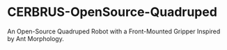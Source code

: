 # CERBRUS-OpenSource-Quadruped
An Open-Source Quadruped Robot  with a Front-Mounted Gripper Inspired by Ant Morphology.
